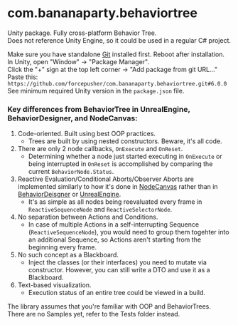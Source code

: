 # com.bananaparty.behaviortree  
  
Unity package. Fully cross-platform Behavior Tree.  
Does not reference Unity Engine, so it could be used in a regular C# project.  
  
Make sure you have standalone [Git](https://git-scm.com/downloads) installed first. Reboot after installation.  
In Unity, open "Window" -> "Package Manager".  
Click the "+" sign at the top left corner -> "Add package from git URL..."  
Paste this: `https://github.com/forcepusher/com.bananaparty.behaviortree.git#6.0.0`  
See minimum required Unity version in the `package.json` file.  
  
### Key differences from BehaviorTree in UnrealEngine, BehaviorDesigner, and NodeCanvas:  
1. Code-oriented. Built using best OOP practices.  
	- Trees are built by using nested constructors. Beware, it's all code.  
2. There are only 2 node callbacks, `OnExecute` and `OnReset`.  
	- Determining whether a node just started executing in `OnExecute` or being interrupted in `OnReset` is accomplished by comparing the current `BehaviorNode.Status`.  
3. Reactive Evaluation/Conditional Aborts/Observer Aborts are implemented similarly to how it's done in [NodeCanvas](https://nodecanvas.paradoxnotion.com/documentation/?section=reactive-evaluation) rather than in [BehaviorDeisgner](https://opsive.com/support/documentation/behavior-designer/conditional-aborts/) or [UnrealEngine](https://www.kodeco.com/238-unreal-engine-4-tutorial-artificial-intelligence#toc-anchor-024).  
	- It's as simple as all nodes being reevaluated every frame in `ReactiveSequenceNode` and `ReactiveSelectorNode`.  
4. No separation between Actions and Conditions.  
	- In case of multiple Actions in a self-interrupting Sequence (`ReactiveSequenceNode`), you would need to group them togehter into an additional Sequence, so Actions aren't starting from the beginning every frame.  
5. No such concept as a Blackboard.  
	- Inject the classes (or their interfaces) you need to mutate via constructor. However, you can still write a DTO and use it as a Blackboard.  
6. Text-based visualization.  
	- Execution status of an entire tree could be viewed in a build.  
  
The library assumes that you're familiar with OOP and BehaviorTrees.  
There are no Samples yet, refer to the Tests folder instead.
